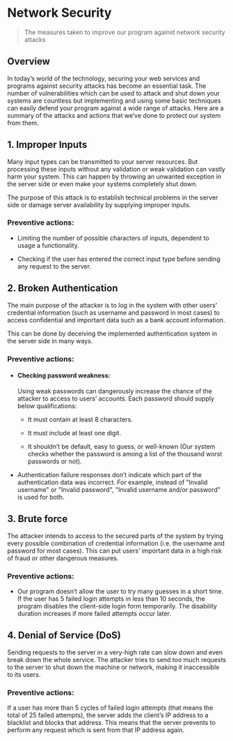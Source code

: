 
# Network Security

>The measures taken to improve our program against network security attacks

## Overview

In today’s world of the technology, securing your web services and programs against security attacks has become an essential task. The number of vulnerabilities which can be used to attack and shut down your systems are countless but implementing and using some basic techniques can easily defend your program against a wide range of attacks. Here are a summary of the attacks and actions that we’ve done to protect our system from them.

## 1. Improper Inputs

Many input types can be transmitted to your server resources. But processing these inputs without any validation or weak validation can vastly harm your system. This can happen by throwing an unwanted exception in the server side or even make your systems completely shut down.

The purpose of this attack is to establish technical problems in the server side or damage server availability by supplying improper inputs.

### Preventive actions:

* Limiting the number of possible characters of inputs, dependent to usage a functionality.

* Checking if the user has entered the correct input type before sending any request to the server.

## 2. Broken Authentication

The main purpose of the attacker is to log in the system with other users’ credential information (such as username and password in most cases) to access confidential and important data such as a bank account information.

This can be done by deceiving the implemented authentication system in the server side in many ways.

### Preventive actions:

* #### Checking password weakness:

	Using weak passwords can dangerously increase the chance of the attacker to access to users’ accounts. Each password should supply below qualifications:

	* It must contain at least 8 characters.

	* It must include at least one digit.

	* It shouldn’t be default, easy to guess, or well-known (Our system checks whether the password is among a list of the thousand worst passwords or not).

* Authentication failure responses don’t indicate which part of the authentication data was incorrect. For example, instead of "Invalid username" or "Invalid password", "Invalid username and/or password" is used for both.
## 3. Brute force

The attacker intends to access to the secured parts of the system by trying every possible combination of credential information (i.e. the username and password for most cases). This can put users’ important data in a high risk of fraud or other dangerous measures.

### Preventive actions:

* Our program doesn’t allow the user to try many guesses in a short time.
If the user has 5 failed login attempts in less than 10 seconds, the program disables the client-side login form temporarily. The disability duration increases if more failed attempts occur later.

## 4. Denial of Service (DoS)

Sending requests to the server in a very-high rate can slow down and even break down the whole service. The attacker tries to send too much requests to the server to shut down the machine or network, making it inaccessible to its users.

### Preventive actions:

If a user has more than 5 cycles of failed login attempts (that means the total of 25 failed attempts), the server adds the client’s IP address to a blacklist and blocks that address.
This means that the server prevents to perform any request which is sent from that IP address again.
